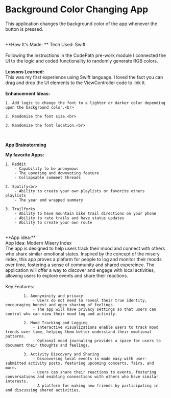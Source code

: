 # Background Color Changing App
This application changes the background color of the app whenever the button is pressed.
<br>
<br>

**How It's Made: **
Tech Used: Swift<br>
<br>
Following the instructions in the CodePath pre-work module I connected the UI to the logic and coded functionality to randomly generate RGB colors. 
<br>
<br>
**Lessons Learned:**<br>
This was my first experience using Swift language. I loved the fact you can drag and drop the UI elements to the ViewController code to link it.
<br>
<br>
**Enhancement Ideas:**<br>

    1. Add logic to change the font to a lighter or darker color depending upon the background color.<br>
    
    2. Randomize the font size.<br>
    
    3. Randomize the font location.<br>
<br>

**App Brainstorming**<br>

**My favorite Apps:**<br>

    1. Reddit
        - Capability to be anonymous
        - The upvoting and downvoting feature
        - Collapsable comment threads
        
    2. Spotify<br>
        - Ability to create your own playlists or favorite others playlists
        - The year end wrapped summary
        
    3. Trailforks
        - Ability to have mountain bike trail directions on your phone
        - Ability to rate trails and have status updates
        - Ability to create your own route
<br>
**App idea:** <br>
    App Idea: Modern Misery Index<br>
        The app is designed to help users track their mood and connect with others who share similar emotional states. Inspired by the concept of the misery index, this app proves a plaform for people to log and monitor their moods over time, fostering a sense of community and shared expereince. The application will offer a way to discover and engage with local activities, allowing users to explore events and share their reactions. <br>
        <br>
        Key Features:<br>
        
            1. Anonyminity and privacy
                - Users do not need to reveal their true identity, encouraging honest and open sharing of feelings.
                - The app will have privacy settings so that users can control who can view their mood log and activity.
                
            2. Mood Tracking and Logging
                - Interactive visualizations enable users to track mood trends over time, helping them better understand their emotional patterns.
                - Optional mood journaling provides a space for users to document their thoughts and feelings. 
                
            3. Activity Discovery and Sharing
                - Discovering local events is made easy with user-submitted activity posts, featuring upcoming concerts, fairs, and more.
                - Users can share their reactions to events, fostering conversations and enabling connections with others who have similar interests.
                - A platform for making new friends by participating in and discussing shared activities.
            
